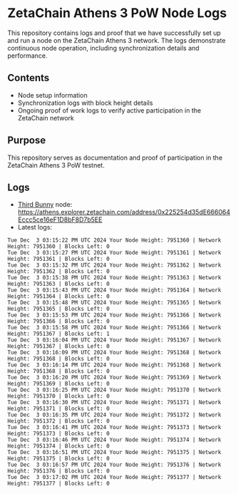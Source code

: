 # ZetaChain Athens 3 PoW Node Logs
This repository contains logs and proof that we have successfully set up and run a node on the ZetaChain Athens 3 network. The logs demonstrate continuous node operation, including synchronization details and performance.

## Contents
- Node setup information
- Synchronization logs with block height details
- Ongoing proof of work logs to verify active participation in the ZetaChain network

## Purpose
This repository serves as documentation and proof of participation in the ZetaChain Athens 3 PoW testnet.

## Logs

- [Third Bunny](https://thirdbunny.xyz/) node: https://athens.explorer.zetachain.com/address/0x225254d35dE666064Eccc5ce16eF1D8bF8D7b5EE
- Latest logs:
```
Tue Dec  3 03:15:22 PM UTC 2024 Your Node Height: 7951360 | Network Height: 7951360 | Blocks Left: 0
Tue Dec  3 03:15:27 PM UTC 2024 Your Node Height: 7951361 | Network Height: 7951361 | Blocks Left: 0
Tue Dec  3 03:15:32 PM UTC 2024 Your Node Height: 7951362 | Network Height: 7951362 | Blocks Left: 0
Tue Dec  3 03:15:38 PM UTC 2024 Your Node Height: 7951363 | Network Height: 7951363 | Blocks Left: 0
Tue Dec  3 03:15:43 PM UTC 2024 Your Node Height: 7951364 | Network Height: 7951364 | Blocks Left: 0
Tue Dec  3 03:15:48 PM UTC 2024 Your Node Height: 7951365 | Network Height: 7951365 | Blocks Left: 0
Tue Dec  3 03:15:53 PM UTC 2024 Your Node Height: 7951366 | Network Height: 7951366 | Blocks Left: 0
Tue Dec  3 03:15:58 PM UTC 2024 Your Node Height: 7951366 | Network Height: 7951367 | Blocks Left: 1
Tue Dec  3 03:16:04 PM UTC 2024 Your Node Height: 7951367 | Network Height: 7951367 | Blocks Left: 0
Tue Dec  3 03:16:09 PM UTC 2024 Your Node Height: 7951368 | Network Height: 7951368 | Blocks Left: 0
Tue Dec  3 03:16:14 PM UTC 2024 Your Node Height: 7951368 | Network Height: 7951368 | Blocks Left: 0
Tue Dec  3 03:16:20 PM UTC 2024 Your Node Height: 7951369 | Network Height: 7951369 | Blocks Left: 0
Tue Dec  3 03:16:25 PM UTC 2024 Your Node Height: 7951370 | Network Height: 7951370 | Blocks Left: 0
Tue Dec  3 03:16:30 PM UTC 2024 Your Node Height: 7951371 | Network Height: 7951371 | Blocks Left: 0
Tue Dec  3 03:16:35 PM UTC 2024 Your Node Height: 7951372 | Network Height: 7951372 | Blocks Left: 0
Tue Dec  3 03:16:41 PM UTC 2024 Your Node Height: 7951373 | Network Height: 7951373 | Blocks Left: 0
Tue Dec  3 03:16:46 PM UTC 2024 Your Node Height: 7951374 | Network Height: 7951374 | Blocks Left: 0
Tue Dec  3 03:16:51 PM UTC 2024 Your Node Height: 7951375 | Network Height: 7951375 | Blocks Left: 0
Tue Dec  3 03:16:57 PM UTC 2024 Your Node Height: 7951376 | Network Height: 7951376 | Blocks Left: 0
Tue Dec  3 03:17:02 PM UTC 2024 Your Node Height: 7951377 | Network Height: 7951377 | Blocks Left: 0
```
